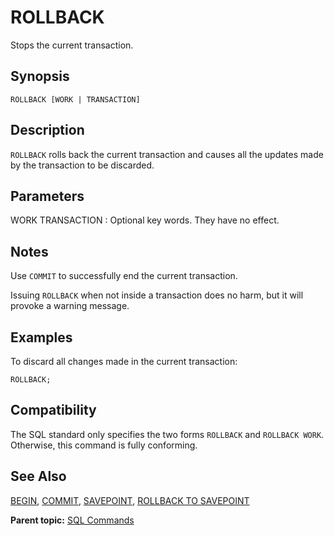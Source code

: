 # ROLLBACK 

Stops the current transaction.

## <a id="section2"></a>Synopsis 

``` {#sql_command_synopsis}
ROLLBACK [WORK | TRANSACTION]
```

## <a id="section3"></a>Description 

`ROLLBACK` rolls back the current transaction and causes all the updates made by the transaction to be discarded.

## <a id="section4"></a>Parameters 

WORK
TRANSACTION
:   Optional key words. They have no effect.

## <a id="section5"></a>Notes 

Use `COMMIT` to successfully end the current transaction.

Issuing `ROLLBACK` when not inside a transaction does no harm, but it will provoke a warning message.

## <a id="section6"></a>Examples 

To discard all changes made in the current transaction:

```
ROLLBACK;
```

## <a id="section7"></a>Compatibility 

The SQL standard only specifies the two forms `ROLLBACK` and `ROLLBACK WORK`. Otherwise, this command is fully conforming.

## <a id="section8"></a>See Also 

[BEGIN](BEGIN.html), [COMMIT](COMMIT.html), [SAVEPOINT](SAVEPOINT.html), [ROLLBACK TO SAVEPOINT](ROLLBACK_TO_SAVEPOINT.html)

**Parent topic:** [SQL Commands](../sql_commands/sql_ref.html)

